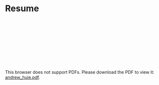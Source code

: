 # Resume

<object data="https://github.com/achuie/resume/blob/master/andrew_huie.pdf" type="application/pdf" width="700px" height="700px">
    <embed src="https://github.com/achuie/resume/blob/master/andrew_huie.pdf">
        <p>This browser does not support PDFs. Please download the PDF to view it: <a href="https://github.com/achuie/resume/blob/master/andrew_huie.pdf">andrew_huie.pdf</a>.</p>
    </embed>
</object>
